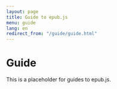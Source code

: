 ```yaml
---
layout: page
title: Guide to epub.js
menu: guide
lang: en
redirect_from: "/guide/guide.html"
---
```


# Guide

This is a placeholder for guides to epub.js.
